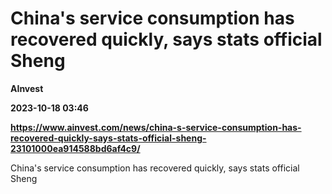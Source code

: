# China's service consumption has recovered quickly, says stats official Sheng
**AInvest**

**2023-10-18 03:46**

**https://www.ainvest.com/news/china-s-service-consumption-has-recovered-quickly-says-stats-official-sheng-23101000ea914588bd6af4c9/**

China's service consumption has recovered quickly, says stats official Sheng